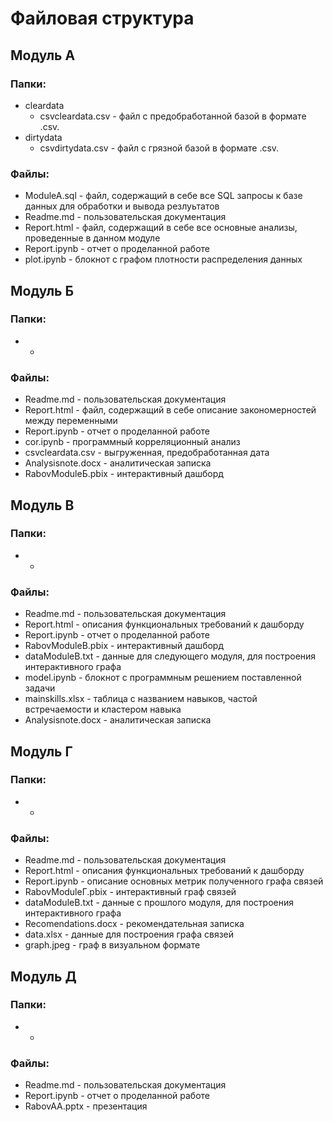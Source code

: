 # Файловая структура
## Модуль А
### Папки:
- cleardata
    * csvcleardata.csv - файл с предобработанной базой в формате .csv.
- dirtydata 
    * csvdirtydata.csv - файл с грязной базой в формате .csv.
### Файлы:
* ModuleA.sql - файл, содержащий в себе все SQL запросы к базе данных для обработки и вывода резлуьтатов
* Readme.md - пользовательская документация
* Report.html - файл, содержащий в себе все основные анализы, проведенные в данном модуле
* Report.ipynb - отчет о проделанной работе
* plot.ipynb - блокнот с графом плотности распределения данных
## Модуль Б
### Папки:
- -
### Файлы:
* Readme.md - пользовательская документация
* Report.html - файл, содержащий в себе описание закономерностей между переменными
* Report.ipynb - отчет о проделанной работе
* cor.ipynb - программный корреляционный анализ
* csvcleardata.csv - выгруженная, предобработанная дата
* Analysisnote.docx - аналитическая записка
* RabovModuleБ.pbix - интерактивный дашборд
## Модуль В
### Папки:
- -
### Файлы:
* Readme.md - пользовательская документация
* Report.html - описания функциональных требований к дашборду
* Report.ipynb - отчет о проделанной работе
* RabovModuleВ.pbix - интерактивный дашборд
* dataModuleB.txt - данные для следующего модуля, для построения интерактивного графа
* model.ipynb - блокнот с программным решением поставленной задачи
* mainskills.xlsx - таблица с названием навыков, частой встречаемости и кластером навыка
* Analysisnote.docx - аналитическая записка
## Модуль Г
### Папки:
- -
### Файлы:
* Readme.md - пользовательская документация
* Report.html - описания функциональных требований к дашборду
* Report.ipynb - описание основных метрик полученного графа связей
* RabovModuleГ.pbix - интерактивный граф связей
* dataModuleB.txt - данные с прошлого модуля, для построения интерактивного графа
* Recomendations.docx - рекомендательная записка
* data.xlsx - данные для построения графа связей
* graph.jpeg - граф в визуальном формате
## Модуль Д
### Папки:
- -
### Файлы:
* Readme.md - пользовательская документация
* Report.ipynb - отчет о проделанной работе
* RabovAA.pptx - презентация 
